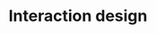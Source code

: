 ---
title: Interaction design
description: "Designing interactive digital products, environments, systems, and services."
icon: 
layout: hub2
section: Topics
permalink: /topics/interaction-design
---